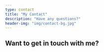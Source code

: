 ```yaml
---
type: contact
title: "My Contact"
description: "Have any questions?"
header-img: "img/contact-bg.jpg"
---
```


<h2 class="text-center">Want to get in touch with me?</h2>

<div class="row" style="margin-top:20px;">
  <div class="col-sm-3 col-sm-offset-1 col-xs-5 col-sm-offset-1 text-center">
    <a href="https://www.linkedin.com/in/your-id/">
      <i class="fa fa-linkedin fa-3x wow bounceIn" data-wow-delay=".1s"></i>
    </a>
  </div>
  <div class="col-sm-3 col-sm-offset-1 col-xs-5 col-sm-offset-1 text-center">
    <a href="https://twitter.com/your-id">
      <i class="fa fa-twitter fa-3x wow bounceIn" data-wow-delay=".1s"></i>
    </a>
  </div>
  <div class="col-sm-3 col-sm-offset-1 col-xs-5 col-sm-offset-1 text-center">
    <a href="mailto:{{ site.email }}">
      <i class="fa fa-envelope-o fa-3x wow bounceIn" data-wow-delay=".1s"></i>
    </a>
  </div>
</div>
